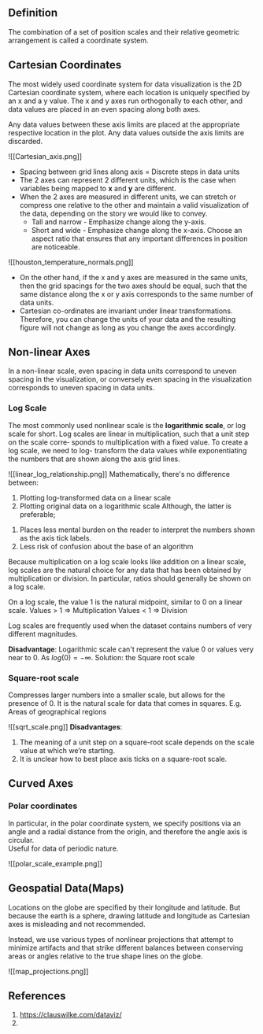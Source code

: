 ## Definition
The combination of a set of position scales and their relative geometric arrangement is called a coordinate system.

## Cartesian Coordinates
The most widely used coordinate system for data visualization is the 2D Cartesian coordinate system, where each location is uniquely specified by an x and a y value. The x and y axes run orthogonally to each other, and data values are placed in an even spacing along both axes.

Any data values between these axis limits are placed at the appropriate respective location in the plot. Any data values outside the axis limits are discarded.

![[Cartesian_axis.png]]
- Spacing between grid lines along axis = Discrete steps in data units
- The 2 axes can represent 2 different units, which is the case when variables being mapped to **x** and **y** are different.
- When the 2 axes are measured in different units, we can stretch or compress one relative to the other and maintain a valid visualization of the data, depending on the story we would like to convey.
	- Tall and narrow - Emphasize change along the y-axis.
	- Short and wide - Emphasize change along the x-axis.
	Choose an aspect ratio that ensures that any important differences in position are noticeable.

![[houston_temperature_normals.png]]
- On the other hand, if the x and y axes are measured in the same units, then the grid spacings for the two axes should be equal, such that the same distance along the x or y axis corresponds to the same number of data units. 
- Cartesian co-ordinates are invariant under linear transformations. Therefore, you can change the units of your data and the resulting figure will not change as long as you change the axes accordingly.

## Non-linear Axes

In a non-linear scale, even spacing in data units correspond to uneven spacing in the visualization, or conversely even spacing in the visualization corresponds to uneven spacing in data units.

### Log Scale

The most commonly used nonlinear scale is the **logarithmic scale**, or log scale for short. Log scales are linear in multiplication, such that a unit step on the scale corre‐ sponds to multiplication with a fixed value. To create a log scale, we need to log- transform the data values while exponentiating the numbers that are shown along the axis grid lines. 

![[linear_log_relationship.png]]
Mathematically, there's no difference between:
1. Plotting log-transformed data on a linear scale
2. Plotting original data on a logarithmic scale
Although, the latter is preferable;
1)  Places less mental burden on the reader to interpret the numbers shown as the axis tick labels.
2) Less risk of confusion about the base of an algorithm

Because multiplication on a log scale looks like addition on a linear scale, log scales are the natural choice for any data that has been obtained by multiplication or division. In particular, ratios should generally be shown on a log scale. 

On a log scale, the value 1 is the natural midpoint, similar to 0 on a linear scale.
Values > 1 ⇒ Multiplication
Values < 1 ⇒ Division

Log scales are frequently used when the dataset contains numbers of very different magnitudes.

**Disadvantage**: Logarithmic scale can't represent the value 0 or values very near to 0. As $log(0) = -\infty$. Solution: the Square root scale

### Square-root scale
Compresses larger numbers into a smaller scale, but allows for the presence of 0. 
It is the natural scale for data that comes in squares. E.g. Areas of geographical regions

![[sqrt_scale.png]]
**Disadvantages**:

1. The meaning of a unit step on a square-root scale depends on the scale value at which we’re starting.
2. It is unclear how to best place axis ticks on a square-root scale.

## Curved Axes
### Polar coordinates

In particular, in the polar coordinate system, we specify positions via an angle and a radial distance from the origin, and therefore the angle axis is circular.  
Useful for data of periodic nature.

![[polar_scale_example.png]]

## Geospatial Data(Maps)

Locations on the globe are specified by their longitude and latitude. But because the earth is a sphere, drawing latitude and longitude as Cartesian axes is misleading and not recommended. 

Instead, we use various types of nonlinear projections that attempt to minimize artifacts and that strike different balances between conserving areas or angles relative to the true shape lines on the globe.

![[map_projections.png]]
## References
1. https://clauswilke.com/dataviz/
2. 